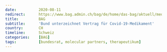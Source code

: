 ```yaml
---
date:          2020-08-11
redirect:      https://www.bag.admin.ch/bag/de/home/das-bag/aktuell/medienmitteilungen.msg-id-80017.html
title:         BAG
subtitle:      'Bund unterzeichnet Vertrag für Covid-19-Medikament'
country:       CH
timeline:      Schweiz
categories:    [BAG]
tags:          [bundesrat, molecular partners, therapeutikum]
---
```

